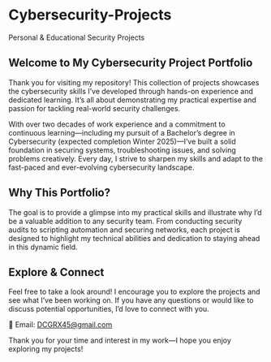 # Cybersecurity-Projects
Personal &amp; Educational Security Projects

## Welcome to My Cybersecurity Project Portfolio  

Thank you for visiting my repository! This collection of projects showcases the cybersecurity skills I’ve developed through hands-on experience and dedicated learning. It’s all about demonstrating my practical expertise and passion for tackling real-world security challenges.  

With over two decades of work experience and a commitment to continuous learning—including my pursuit of a Bachelor’s degree in Cybersecurity (expected completion Winter 2025)—I’ve built a solid foundation in securing systems, troubleshooting issues, and solving problems creatively. Every day, I strive to sharpen my skills and adapt to the fast-paced and ever-evolving cybersecurity landscape.  

## Why This Portfolio?  
The goal is to provide a glimpse into my practical skills and illustrate why I’d be a valuable addition to any security team. From conducting security audits to scripting automation and securing networks, each project is designed to highlight my technical abilities and dedication to staying ahead in this dynamic field.  

## Explore & Connect  
Feel free to take a look around! I encourage you to explore the projects and see what I’ve been working on. If you have any questions or would like to discuss potential opportunities, I’d love to connect with you.  

📧 Email: [DCGRX45@gmail.com](mailto:DCGRX45@gmail.com)  

Thank you for your time and interest in my work—I hope you enjoy exploring my projects! 
